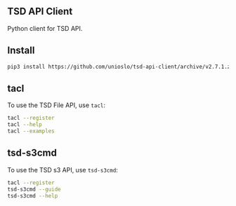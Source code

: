 ## TSD API Client

Python client for TSD API.

## Install

```bash
pip3 install https://github.com/unioslo/tsd-api-client/archive/v2.7.1.zip
```

## tacl

To use the TSD File API, use `tacl`:

```bash
tacl --register
tacl --help
tacl --examples
```

## tsd-s3cmd

To use the TSD s3 API, use `tsd-s3cmd`:

```bash
tacl --register
tsd-s3cmd --guide
tsd-s3cmd --help
```
